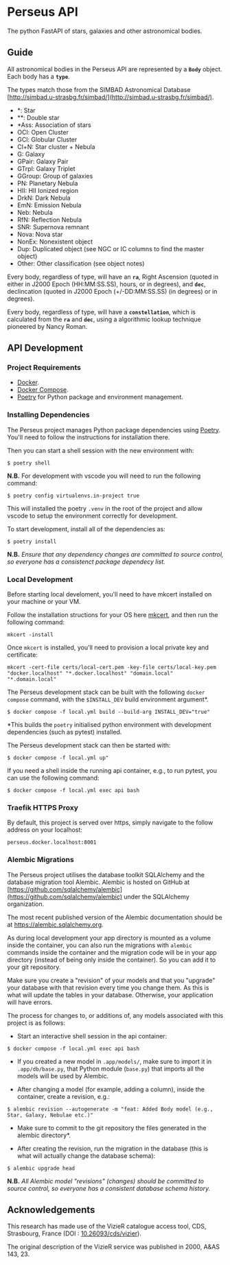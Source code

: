 # Perseus API

The python FastAPI of stars, galaxies and other astronomical bodies.

## Guide

All astronomical bodies in the Perseus API are represented by a **`Body`** object. Each body has a **`type`**.

The types match those from the SIMBAD Astronomical Database [http://simbad.u-strasbg.fr/simbad/](http://simbad.u-strasbg.fr/simbad/).

- \*: Star
- \*\*: Double star
- \*Ass: Association of stars
- OCl: Open Cluster
- GCl: Globular Cluster
- Cl+N: Star cluster + Nebula
- G: Galaxy
- GPair: Galaxy Pair
- GTrpl: Galaxy Triplet
- GGroup: Group of galaxies
- PN: Planetary Nebula
- HII: HII Ionized region
- DrkN: Dark Nebula
- EmN: Emission Nebula
- Neb: Nebula
- RfN: Reflection Nebula
- SNR: Supernova remnant
- Nova: Nova star
- NonEx: Nonexistent object
- Dup: Duplicated object (see NGC or IC columns to find the master object)
- Other: Other classification (see object notes)

Every body, regardless of type, will have an **`ra`**, Right Ascension (quoted in either in J2000 Epoch (HH:MM:SS.SS), hours, or in degrees), and **`dec`**, declincation (quoted in J2000 Epoch (+/-DD:MM:SS.SS) (in degrees) or in degrees).

Every body, regardless of type, will have a **`constellation`**, which is calculated from the **`ra`** and **`dec`**, using a algorithmic lookup technique pioneered by Nancy Roman.

## API Development

### Project Requirements

- [Docker](https://www.docker.com/).
- [Docker Compose](https://docs.docker.com/compose/install/).
- [Poetry](https://python-poetry.org/) for Python package and environment management.

### Installing Dependencies

The Perseus project manages Python package dependencies using [Poetry](https://python-poetry.org/). You'll need to follow the instructions for installation there.

Then you can start a shell session with the new environment with:

```console
$ poetry shell
```

**N.B.** For development with vscode you will need to run the following command:

```console
$ poetry config virtualenvs.in-project true
```

This will installed the poetry `.venv` in the root of the project and allow vscode to setup the environment correctly for development.

To start development, install all of the dependencies as:

```console
$ poetry install
```

**N.B.** _Ensure that any dependency changes are committed to source control, so everyone has a consistenct package dependecy list._

### Local Development

Before starting local develoment, you'll need to have mkcert installed on your machine or your VM.

Follow the installation structions for your OS here [mkcert](https://github.com/FiloSottile/mkcert), and then run the following command:

```
mkcert -install
```

Once `mkcert` is installed, you'll need to provision a local private key and certificate:

```
mkcert -cert-file certs/local-cert.pem -key-file certs/local-key.pem "docker.localhost" "*.docker.localhost" "domain.local" "*.domain.local"
```

The Perseus development stack can be built with the following `docker` `compose` command, with the `$INSTALL_DEV` build environment argument\*.

```console
$ docker compose -f local.yml build --build-arg INSTALL_DEV="true"
```

\*This builds the `poetry` initialised python environment with development dependencies (such as pytest) installed.

The Perseus development stack can then be started with:

```console
$ docker compose -f local.yml up"
```

If you need a shell inside the running api container, e.g., to run pytest, you can use the following command:

```console
$ docker compose -f local.yml exec api bash
```

### Traefik HTTPS Proxy

By default, this project is served over https, simply navigate to the follow address on your localhost:

```
perseus.docker.localhost:8001
```

### Alembic Migrations

The Perseus project utilises the database toolkit SQLAlchemy and the database migration tool Alembic. Alembic is hosted on GitHub at [https://github.com/sqlalchemy/alembic](https://github.com/sqlalchemy/alembic) under the SQLAlchemy organization.

The most recent published version of the Alembic documentation should be at https://alembic.sqlalchemy.org.

As during local development your app directory is mounted as a volume inside the container, you can also run the migrations with `alembic` commands inside the container and the migration code will be in your app directory (instead of being only inside the container). So you can add it to your git repository.

Make sure you create a "revision" of your models and that you "upgrade" your database with that revision every time you change them. As this is what will update the tables in your database. Otherwise, your application will have errors.

The process for changes to, or additions of, any models associated with this project is as follows:

- Start an interactive shell session in the api container:

```console
$ docker compose -f local.yml exec api bash
```

- If you created a new model in `.app/models/`, make sure to import it in `.app/db/base.py`, that Python module (`base.py`) that imports all the models will be used by Alembic.

- After changing a model (for example, adding a column), inside the container, create a revision, e.g.:

```console
$ alembic revision --autogenerate -m "feat: Added Body model (e.g., Star, Galaxy, Nebulae etc.)"
```

- Make sure to commit to the git repository the files generated in the alembic directory\*.

- After creating the revision, run the migration in the database (this is what will actually change the database schema):

```console
$ alembic upgrade head
```

**N.B.** _All Alembic model "revisions" (changes) should be committed to source control, so everyone has a consistent database schema history._

## Acknowledgements

This research has made use of the VizieR catalogue access tool, CDS, Strasbourg, France (DOI : [10.26093/cds/vizier](https://vizier.cds.unistra.fr/)).

The original description of the VizieR service was published in 2000, A&AS 143, 23.
